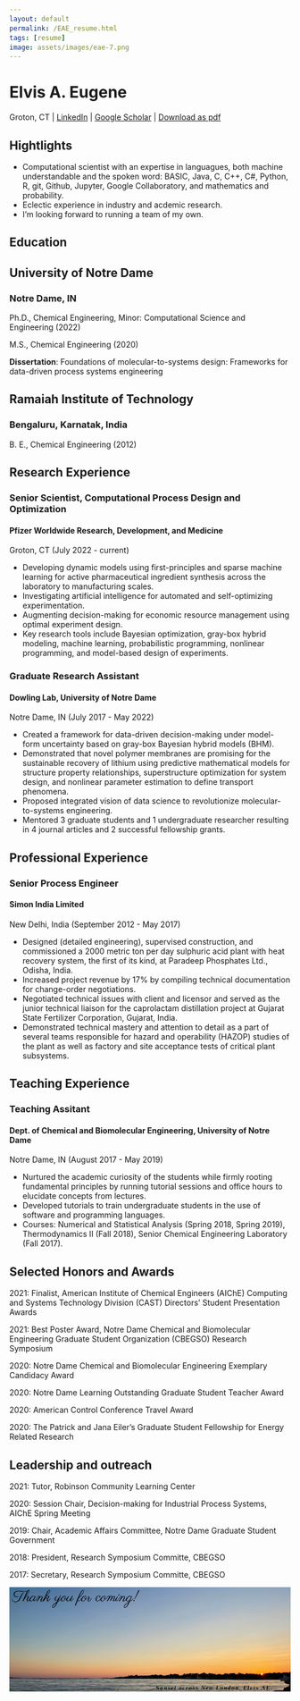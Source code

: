 ```yaml
---
layout: default
permalink: /EAE_resume.html
tags: [resume]
image: assets/images/eae-7.png
---
```

# Elvis A. Eugene

Groton, CT | [LinkedIn](www.linkedin.com/in/elviseugene/) | [Google Scholar](https://scholar.google.com/citations?user=RCvn620AAAAJ&hl=en) | [Download as pdf](pdfs/eae_resume.pdf)

## Hightlights
* Computational scientist with an expertise in languagues, both machine understandable and the spoken word: BASIC, Java, C, C++, C#, Python, R, git, Github, Jupyter, Google Collaboratory, and mathematics and probability.
* Eclectic experience in industry and acdemic research.
* I’m looking forward to running a team of my own.

## Education

## University of Notre Dame
### Notre Dame, IN
Ph.D., Chemical Engineering, Minor: Computational Science and Engineering (2022)

M.S., Chemical Engineering (2020)

**Dissertation**: Foundations of molecular-to-systems design: Frameworks for data-driven process systems engineering

## Ramaiah Institute of Technology
### Bengaluru, Karnatak, India
B. E., Chemical Engineering (2012)

## Research Experience
### Senior Scientist, Computational Process Design and Optimization
#### Pfizer Worldwide Research, Development, and Medicine
Groton, CT (July 2022 - current)
*  Developing dynamic models using first-principles and sparse machine learning for active pharmaceutical ingredient synthesis across the laboratory to manufacturing scales.
*  Investigating artificial intelligence for automated and self-optimizing experimentation.
*  Augmenting decision-making for economic resource management using optimal experiment design.
*  Key research tools include Bayesian optimization, gray-box hybrid modeling, machine learning, probabilistic programming, nonlinear programming, and model-based design of experiments.

### Graduate Research Assistant 
#### Dowling Lab, University of Notre Dame
Notre Dame, IN (July 2017 - May 2022)
* Created a framework for data-driven decision-making under model-form uncertainty based on gray-box Bayesian hybrid models (BHM).
* Demonstrated that novel polymer membranes are promising for the sustainable recovery of lithium using predictive mathematical models for structure property relationships, superstructure optimization for system design, and nonlinear parameter estimation to define transport phenomena.
* Proposed integrated vision of data science to revolutionize molecular-to-systems engineering.
* Mentored 3 graduate students and 1 undergraduate researcher resulting in 4 journal articles and 2 successful
fellowship grants.

## Professional Experience
### Senior Process Engineer 
#### Simon India Limited 
New Delhi, India (September 2012 - May 2017)
* Designed (detailed engineering), supervised construction, and commissioned a 2000 metric ton per day sulphuric acid plant with heat recovery system, the first of its kind, at Paradeep Phosphates Ltd., Odisha, India.
* Increased project revenue by 17% by compiling technical documentation for change-order negotiations.
* Negotiated technical issues with client and licensor and served as the junior technical liaison for the caprolactam distillation project at Gujarat State Fertilizer Corporation, Gujarat, India.
* Demonstrated technical mastery and attention to detail as a part of several teams responsible for hazard and operability (HAZOP) studies of the plant as well as factory and site acceptance tests of critical plant subsystems.

## Teaching Experience
### Teaching Assitant
#### Dept. of Chemical and Biomolecular Engineering, University of Notre Dame 
Notre Dame, IN (August 2017 - May 2019)
* Nurtured the academic curiosity of the students while firmly rooting fundamental principles by running tutorial sessions and office hours to elucidate concepts from lectures.
* Developed tutorials to train undergraduate students in the use of software and programming languages.
* Courses: Numerical and Statistical Analysis (Spring 2018, Spring 2019), Thermodynamics II (Fall 2018), Senior Chemical Engineering Laboratory (Fall 2017).

## Selected Honors and Awards
2021: Finalist, American Institute of Chemical Engineers (AIChE) Computing and Systems Technology Division (CAST) Directors’ Student Presentation Awards

2021: Best Poster Award, Notre Dame Chemical and Biomolecular Engineering Graduate Student Organization (CBEGSO) Research Symposium

2020: Notre Dame Chemical and Biomolecular Engineering Exemplary Candidacy Award 

2020: Notre Dame Learning Outstanding Graduate Student Teacher Award 

2020: American Control Conference Travel Award 

2020: The Patrick and Jana Eiler’s Graduate Student Fellowship for Energy Related Research

## Leadership and outreach
2021: Tutor, Robinson Community Learning Center 

2020: Session Chair, Decision-making for Industrial Process Systems, AIChE Spring Meeting 

2019: Chair, Academic Affairs Committee, Notre Dame Graduate Student Government 

2018: President, Research Symposium Committe, CBEGSO 

2017: Secretary, Research Symposium Committe, CBEGSO

![thankyouforcoming](assets/images/thank-you-sunset1.png)

